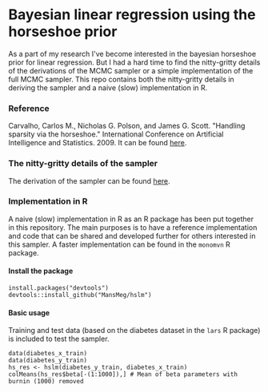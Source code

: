 # Bayesian linear regression using the horseshoe prior

As a part of my research I've become interested in the bayesian horseshoe prior for linear regression. But I had a hard time to find the nitty-gritty details of the derivations of the MCMC sampler or a simple implementation of the full MCMC sampler. This repo contains both the nitty-gritty details in deriving the sampler and a naive (slow) implementation in R.

### Reference
Carvalho, Carlos M., Nicholas G. Polson, and James G. Scott. "Handling sparsity via the horseshoe." International Conference on Artificial Intelligence and Statistics. 2009.
It can be found [here](http://jmlr.org/proceedings/papers/v5/carvalho09a/carvalho09a.pdf).

### The nitty-gritty details of the sampler 
The derivation of the sampler can be found [here](https://github.com/MansMeg/hslm/blob/master/Derivations/hslm.pdf). 

### Implementation in R

A naive (slow) implementation in R as an R package has been put together in this repository. The main purposes is to have a reference implementation and code that can be shared and developed further for others interested in this sampler. A faster implementation can be found in the ```monomvn``` R package.  

#### Install the package

```
install.packages("devtools")
devtools::install_github("MansMeg/hslm")
```

#### Basic usage

Training and test data (based on the diabetes dataset in the ```lars``` R package) is included to test the sampler. 

```
data(diabetes_x_train)
data(diabetes_y_train)
hs_res <- hslm(diabetes_y_train, diabetes_x_train)
colMeans(hs_res$beta[-(1:1000]),] # Mean of beta parameters with burnin (1000) removed
```
